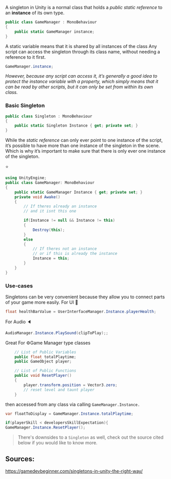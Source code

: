A singleton in Unity is a normal class that holds a *public static reference* to an **instance** of its own type.

```csharp
public class GameManager : MonoBehaviour 
{
    public static GameManager instance;
}
```

A static variable means that it is shared by all instances of the class
Any script can access the singleton through its class name, without needing a reference to it first.

```csharp
GameManager.instance;
```

*However, because any script can access it, it’s generally a good idea to protect the instance variable with a property, which simply means that it can be read by other scripts, but it can only be set from within its own class.*

### Basic Singleton

```csharp
public class Singleton : MonoBehaviour 
{
    public static Singleton Instance { get; private set; }
}
```

While the *static reference* can only ever point to one instance of the script, it’s possible to have more than one instance of the singleton in the scene.
Which is why it’s important to make sure that there is only ever one instance of the singleton.

⭐
```csharp
using UnityEngine;
public class GameManager: MonoBehaviour
{
    public static GameManager Instance { get; private set; }
    private void Awake()
    {
        // If theres already an instance
        // and it isnt this one

        if(Instance != null && Instance != this)
        {
            Destroy(this);
        }
        else
        {
            // If theres not an instance
            // or if this is already the instance
            Instance = this;
        }
    }
}

```

### Use-cases
Singletons can be very convenient because they allow you to connect parts of your game more easily.
For UI 🎥
```csharp
float healthBarValue = UserInterfaceManager.Instance.playerHealth;
```
For Audio 🔈
```csharp
AudioManager.Instance.PlaySound(clipToPlay);;
```
Great For ⚙️Game Manager type classes
```csharp
    // List of Public Variables
    public float totalPlaytime;
    public GameObject player;

    // List of Public Functions
    public void ResetPlayer()
    {
        player.transform.position = Vector3.zero;
        // reset level and taunt player
    }
```
then accessed from any class via calling `GameManager.Instance.`
```csharp
var floatToDisplay = GameManager.Instance.totalPlaytime;

if(playerSkill < developersSkillExpectation){
GameManager.Instance.ResetPlayer();
```

> There's downsides to a `Singleton` as well, check out the source cited below if you would like to know more.

Sources:
------
https://gamedevbeginner.com/singletons-in-unity-the-right-way/
